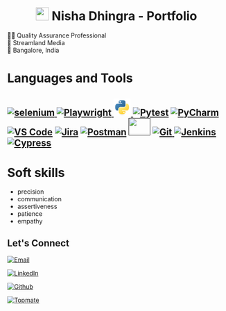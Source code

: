 <h1 align='center'> <img src = "https://user-images.githubusercontent.com/18350557/176309783-0785949b-9127-417c-8b55-ab5a4333674e.gif" style = "width:30px; height:30px"> Nisha Dhingra - Portfolio </h1>  


<p> 
👩‍💻 Quality Assurance Professional </br>
💼 Streamland Media </br>
📍 Bangalore, India
</p>

# Languages and Tools

<h2>
<p align="left">
    <a href="https://www.selenium.dev" target="_blank">
        <img src="https://avatars.githubusercontent.com/u/983927?s=200&v=4" alt="selenium" width="40" height="40"/> </a>
    <a href="https://playwright.dev/" target="_blank" rel="noreferrer">
        <img src="https://playwright.dev/img/playwright-logo.svg" alt="Playwright" width="40" height="40"/>
    <a href="https://www.python.org/" target="_blank"> <img
            src="https://raw.githubusercontent.com/devicons/devicon/master/icons/python/python-original.svg"
            alt="Python" width="40" height="40"/>
    </a>
    <a href="https://docs.pytest.org/" target="_blank" rel="noreferrer">
        <img src="https://docs.pytest.org/en/7.1.x/_static/pytest_logo_curves.svg" alt="Pytest" width="40" height="40"/></a>
    <a href="https://www.jetbrains.com/pycharm/" target="_blank" rel="noreferrer"> <img
            src="https://upload.wikimedia.org/wikipedia/commons/thumb/1/1d/PyCharm_Icon.svg/1024px-PyCharm_Icon.svg.png?20200803065702" alt="PyCharm" width="40" height="40"/></a>
    <a href="https://code.visualstudio.com/" target="_blank" rel="noreferrer"> <img
            src="https://upload.wikimedia.org/wikipedia/commons/thumb/9/9a/Visual_Studio_Code_1.35_icon.svg/768px-Visual_Studio_Code_1.35_icon.svg.png" alt="VS Code" width="40" height="40"/></a>
    <a href="https://www.atlassian.com/software/jira" target="_blank" rel="noreferrer">
        <img src="https://upload.wikimedia.org/wikipedia/commons/thumb/8/8a/Jira_Logo.svg/120px-Jira_Logo.svg.png?20230123125334" alt="Jira" width="40" height="40"/></a>
    <a href="https://postman.com" target="_blank" rel="noreferrer"> <img
            src="https://www.vectorlogo.zone/logos/getpostman/getpostman-icon.svg" alt="Postman" width="40"
            height="40"/></a>
    <a href="" target="_blank" ><img src = "https://upload.wikimedia.org/wikipedia/commons/thumb/e/e1/GitLab_logo.svg/1024px-GitLab_logo.svg.png?20220125120047" width="50"
            height="40"></a>
    <a href="https://git-scm.com/" target="_blank" rel="noreferrer"> <img
            src="https://www.vectorlogo.zone/logos/git-scm/git-scm-icon.svg" alt="Git" width="40" height="40"/> </a>
    <a href="https://www.jenkins.io" target="_blank" rel="noreferrer"> <img
            src="https://www.vectorlogo.zone/logos/jenkins/jenkins-icon.svg" alt="Jenkins" width="40" height="40"/> </a>
    <a href="" target="_blank"> <img src ="https://cdn.worldvectorlogo.com/logos/cypress-1.svg" alt="Cypress" width="40" height="40">
    </a>
</p>
</h2>

# Soft skills 

* precision
* communication
* assertiveness
* patience
* empathy

## Let's Connect
[![Email](https://img.shields.io/badge/Email-nishadhingra3@gmail.com-green)](mailto:nishadhingra3@gmail.com)

[![LinkedIn](https://img.shields.io/badge/LinkedIn-%230077B5.svg?logo=linkedin&logoColor=white)](https://www.linkedin.com/in/nishadhingra/)

[![Github](https://img.shields.io/badge/GitHub-profile-white)](https://github.com/nishadhingra3)

[![Topmate](https://img.shields.io/badge/Topmate-Profile-red)](https://topmate.io/nisha_dhingra/)

